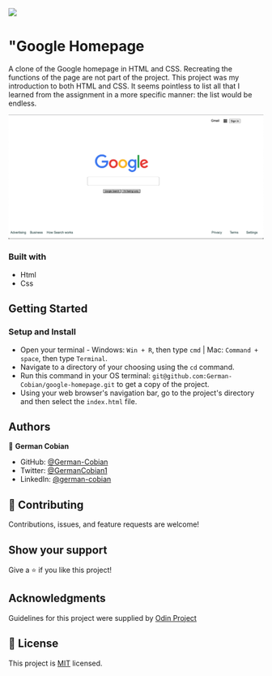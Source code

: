 ![](https://img.shields.io/badge/Microverse-blueviolet)

# "Google Homepage

A clone of the Google homepage in HTML and CSS. Recreating the functions of the page are not part of the project. This project was my introduction to both HTML and CSS. It seems pointless to list all that I learned from the assignment in a more specific manner: the list would be endless.

![Google homepage](/Google-homepage.png?raw=true "Google homepage")

### Built with

* Html
* Css

## Getting Started

### Setup and Install

* Open your terminal - Windows: `Win + R`, then type `cmd` | Mac: `Command + space`, then type `Terminal`.
* Navigate to a directory of your choosing using the `cd` command.
* Run this command in your OS terminal: `git@github.com:German-Cobian/google-homepage.git` to get a copy of the project.
* Using your web browser's navigation bar, go to the project's directory and then select the `index.html` file.

## Authors

👤 **German Cobian**

* GitHub: [@German-Cobian](https://github.com/German-Cobian)
* Twitter: [@GermanCobian1](https://twitter.com/GermanCobian1)
* LinkedIn: [@german-cobian](https://www.linkedin.com/in/german-cobian/)


## 🤝 Contributing

Contributions, issues, and feature requests are welcome!


## Show your support

Give a ⭐️ if you like this project!


## Acknowledgments

Guidelines for this project were supplied by [Odin Project](https://www.theodinproject.com/paths/foundations/courses/foundations)


## 📝 License

This project is [MIT](https://github.com/German-Cobian/Google-Homepage/blob/master/LICENSE) licensed.